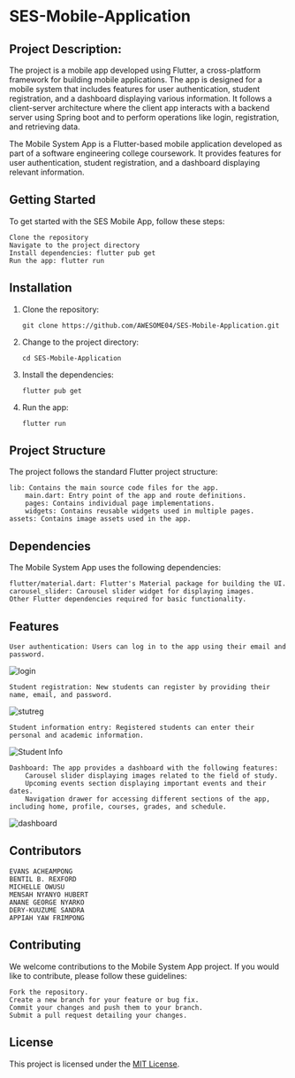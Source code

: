 # SES-Mobile-Application

## Project Description:

The project is a mobile app developed using Flutter, a cross-platform framework for building mobile applications. The app is designed for a mobile system that includes features for user authentication, student registration, and a dashboard displaying various information. It follows a client-server architecture where the client app interacts with a backend server using Spring boot and  to perform operations like login, registration, and retrieving data.

The Mobile System App is a Flutter-based mobile application developed as part of a software engineering college coursework. It provides features for user authentication, student registration, and a dashboard displaying relevant information.

## Getting Started

To get started with the SES Mobile App, follow these steps:

    Clone the repository
    Navigate to the project directory
    Install dependencies: flutter pub get
    Run the app: flutter run

## Installation

1. Clone the repository:

   ```shell
   git clone https://github.com/AWESOME04/SES-Mobile-Application.git
   ```

2. Change to the project directory:

   ```shell
   cd SES-Mobile-Application
   ```

3. Install the dependencies:

   ```shell
   flutter pub get
   ```

4. Run the app:

   ```shell
   flutter run
   ```

## Project Structure

The project follows the standard Flutter project structure:

    lib: Contains the main source code files for the app.
        main.dart: Entry point of the app and route definitions.
        pages: Contains individual page implementations.
        widgets: Contains reusable widgets used in multiple pages.
    assets: Contains image assets used in the app.

## Dependencies

The Mobile System App uses the following dependencies:

    flutter/material.dart: Flutter's Material package for building the UI.
    carousel_slider: Carousel slider widget for displaying images.
    Other Flutter dependencies required for basic functionality.

## Features

    User authentication: Users can log in to the app using their email and password.
    
![login](https://github.com/AWESOME04/SES-Mobile-Application/assets/102630199/972d78b4-5436-439c-a821-c7f389e0696d)

    Student registration: New students can register by providing their name, email, and password.
    
![stutreg](https://github.com/AWESOME04/SES-Mobile-Application/assets/102630199/5430f6dd-e8ef-4f4d-bae3-4d82dfb76134)

    Student information entry: Registered students can enter their personal and academic information.

![Student Info](https://github.com/AWESOME04/SES-Mobile-Application/assets/102630199/8b7cd49a-5f16-450f-be97-1dc0574ecb8f)

    Dashboard: The app provides a dashboard with the following features:
        Carousel slider displaying images related to the field of study.
        Upcoming events section displaying important events and their dates.
        Navigation drawer for accessing different sections of the app, including home, profile, courses, grades, and schedule.

![dashboard](https://github.com/AWESOME04/SES-Mobile-Application/assets/102630199/6a0f72d0-b8fc-4248-b645-9dcc2a0eb536)

## Contributors
    
    EVANS ACHEAMPONG
    BENTIL B. REXFORD
    MICHELLE OWUSU
    MENSAH NYANYO HUBERT 
    ANANE GEORGE NYARKO
    DERY-KUUZUME SANDRA
    APPIAH YAW FRIMPONG

## Contributing

We welcome contributions to the Mobile System App project. If you would like to contribute, please follow these guidelines:

    Fork the repository.
    Create a new branch for your feature or bug fix.
    Commit your changes and push them to your branch.
    Submit a pull request detailing your changes.

## License

This project is licensed under the [MIT License](LICENSE).





